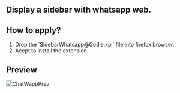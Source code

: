 ## Display  a sidebar with whatsapp web.

## How to apply?
<ol><li>Drop the `SidebarWhatsapp@Godie.xpi` file into firefox browser.</li>
 <li>Acept to install the extension.</li></ol>

## Preview

![ChatWappPrev](https://github.com/Godiesc/firefox-gx/assets/22057609/6ac769a9-b1ec-4d2a-af58-a6d5d6457dcf)
